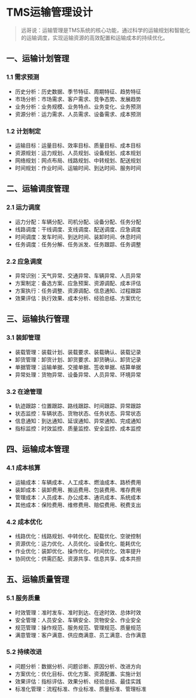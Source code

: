# TMS运输管理设计

> 远哥说：运输管理是TMS系统的核心功能，通过科学的运输规划和智能化的运输调度，实现运输资源的高效配置和运输成本的持续优化。

## 一、运输计划管理

### 1.1 需求预测
- 历史分析：历史数据、季节特征、周期特征、趋势特征
- 市场分析：市场需求、客户需求、竞争态势、发展趋势
- 业务分析：业务规模、业务特点、业务变化、业务预测
- 资源分析：运力需求、人员需求、设备需求、成本预测

### 1.2 计划制定
- 运输目标：运量目标、效率目标、质量目标、成本目标
- 资源规划：运力规划、人员规划、设备规划、成本规划
- 网络规划：网点布局、线路规划、中转规划、配送规划
- 时间规划：作业时间、运输时间、到达时间、服务时间

## 二、运输调度管理

### 2.1 运力调度
- 运力分配：车辆分配、司机分配、设备分配、任务分配
- 线路调度：干线调度、支线调度、配送调度、应急调度
- 时间调度：发车时间、到达时间、装卸时间、休息时间
- 任务调度：任务分解、任务派发、任务跟踪、任务调整

### 2.2 应急调度
- 异常识别：天气异常、交通异常、车辆异常、人员异常
- 方案制定：备选方案、应急预案、资源调配、成本评估
- 方案执行：任务调整、资源调配、信息通知、过程跟踪
- 效果评估：执行效果、成本分析、经验总结、方案优化

## 三、运输执行管理

### 3.1 装卸管理
- 装载管理：装载计划、装载要求、装载确认、装载记录
- 卸货管理：卸货计划、卸货要求、卸货确认、卸货记录
- 单据管理：运输单据、交接单据、签收单据、结算单据
- 异常处理：货物异常、设备异常、人员异常、环境异常

### 3.2 在途管理
- 轨迹跟踪：位置跟踪、路线跟踪、时间跟踪、异常跟踪
- 状态监控：车辆状态、货物状态、任务状态、异常状态
- 信息通知：到达通知、延误通知、异常通知、完成通知
- 指标监控：时效监控、质量监控、安全监控、成本监控

## 四、运输成本管理

### 4.1 成本核算
- 运输成本：车辆成本、人工成本、燃油成本、路桥费用
- 装卸成本：装卸费用、搬运费用、包装费用、堆存费用
- 管理成本：人员成本、办公成本、通讯成本、系统成本
- 其他成本：保险费用、维修费用、赔偿费用、税费支出

### 4.2 成本优化
- 线路优化：线路规划、中转优化、配载优化、空驶控制
- 资源优化：运力优化、人员优化、设备优化、能耗优化
- 作业优化：装卸优化、操作优化、时间优化、效率提升
- 协同优化：供需匹配、资源共享、信息共享、成本共担

## 五、运输质量管理

### 5.1 服务质量
- 时效管理：准时发车、准时到达、在途时效、总体时效
- 安全管理：人员安全、车辆安全、货物安全、作业安全
- 规范管理：操作规范、服务规范、管理规范、质量规范
- 满意管理：客户满意、供应商满意、员工满意、合作满意

### 5.2 持续改进
- 问题分析：数据分析、问题诊断、原因分析、改进方向
- 方案优化：优化目标、优化方案、资源配置、实施计划
- 效果评估：指标评估、效果分析、经验总结、最佳实践
- 标准化管理：流程标准、作业标准、质量标准、管理标准